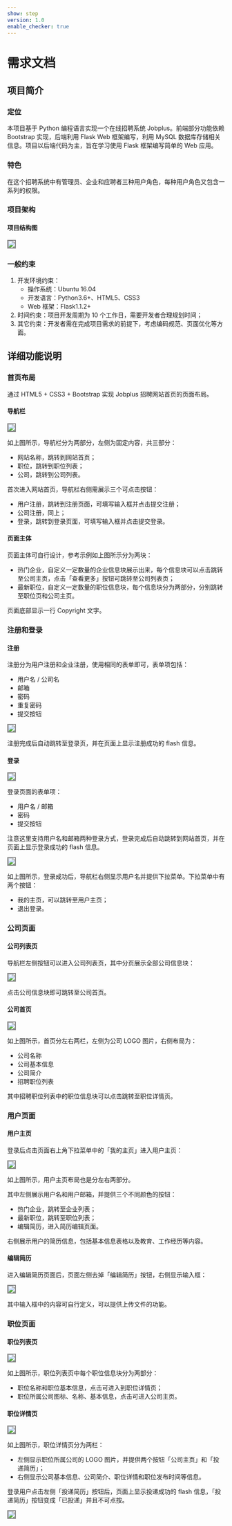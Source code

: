 ```yaml
---
show: step
version: 1.0
enable_checker: true
---
```


# 需求文档

## 项目简介

### 定位

本项目基于 Python 编程语言实现一个在线招聘系统 Jobplus。前端部分功能依赖 Bootstrap 实现，后端利用 Flask Web 框架编写，利用 MySQL 数据库存储相关信息。项目以后端代码为主，旨在学习使用 Flask 框架编写简单的 Web 应用。

### 特色

在这个招聘系统中有管理员、企业和应聘者三种用户角色，每种用户角色又包含一系列的权限。

### 项目架构

#### 项目结构图

<img style="border:2px solid #888; max-width:600px;" src="https://doc.shiyanlou.com/courses/8913/310176/5943a83577196507b01c92ecfb082ad1-0/wm">

### 一般约束

1. 开发环境约束：
   - 操作系统：Ubuntu 16.04
   - 开发语言：Python3.6+、HTML5、CSS3
   - Web 框架：Flask1.1.2+
2. 时间约束：项目开发周期为 10 个工作日，需要开发者合理规划时间；
4. 其它约束：开发者需在完成项目需求的前提下，考虑编码规范、页面优化等方面。

## 详细功能说明

### 首页布局

通过 HTML5 + CSS3 + Bootstrap 实现 Jobplus 招聘网站首页的页面布局。

#### 导航栏

<img style="border:2px solid #888; max-width:600px;" src="https://doc.shiyanlou.com/courses/8913/310176/772c4b6b728c63709ff6c99ee8d60c6f-0/wm">

如上图所示，导航栏分为两部分，左侧为固定内容，共三部分：

- 网站名称，跳转到网站首页；
- 职位，跳转到职位列表；
- 公司，跳转到公司列表。

首次进入网站首页，导航栏右侧需展示三个可点击按钮：

- 用户注册，跳转到注册页面，可填写输入框并点击提交注册；
- 公司注册，同上；
- 登录，跳转到登录页面，可填写输入框并点击提交登录。

#### 页面主体

页面主体可自行设计，参考示例如上图所示分为两块：

- 热门企业，自定义一定数量的企业信息块展示出来，每个信息块可以点击跳转至公司主页，点击「查看更多」按钮可跳转至公司列表页；
- 最新职位，自定义一定数量的职位信息块，每个信息块分为两部分，分别跳转至职位页和公司主页。

页面底部显示一行 Copyright 文字。

### 注册和登录

#### 注册

注册分为用户注册和企业注册，使用相同的表单即可，表单项包括：

- 用户名 / 公司名
- 邮箱
- 密码
- 重复密码
- 提交按钮

<img style="border:2px solid #888; max-width:600px;" src="https://doc.shiyanlou.com/courses/8913/310176/e69263357159a8d8dfe4eb1331b3d0c5-0/wm">

注册完成后自动跳转至登录页，并在页面上显示注册成功的 flash 信息。

#### 登录

<img style="border:2px solid #888; max-width:600px;" src="https://doc.shiyanlou.com/courses/8913/310176/0b516c87a7ad1a0c7f6b21b935901983-0/wm">

登录页面的表单项：

- 用户名 / 邮箱
- 密码
- 提交按钮

注意这里支持用户名和邮箱两种登录方式，登录完成后自动跳转到网站首页，并在页面上显示登录成功的 flash 信息。

<img style="border:2px solid #888; max-width:600px;" src="https://doc.shiyanlou.com/courses/1268/310176/f6609d444dabd95f9632b4494c87276e-0/wm">

如上图所示，登录成功后，导航栏右侧显示用户名并提供下拉菜单。下拉菜单中有两个按钮：

- 我的主页，可以跳转至用户主页；
- 退出登录。

### 公司页面

#### 公司列表页

导航栏左侧按钮可以进入公司列表页，其中分页展示全部公司信息块：

<img style="border:2px solid #888; max-width:600px;" src="https://doc.shiyanlou.com/courses/8913/310176/3d12447332bd37dc26762274ca427f68-0/wm">

点击公司信息块即可跳转至公司首页。

#### 公司首页

<img style="border:2px solid #888; max-width:600px;" src="https://doc.shiyanlou.com/courses/8913/310176/27254877a134e2df672f29b47887df73-0/wm">

如上图所示，首页分左右两栏，左侧为公司 LOGO 图片，右侧布局为：

- 公司名称
- 公司基本信息
- 公司简介
- 招聘职位列表

其中招聘职位列表中的职位信息块可以点击跳转至职位详情页。

### 用户页面

#### 用户主页

登录后点击页面右上角下拉菜单中的「我的主页」进入用户主页：

<img style="border:2px solid #888; max-width:600px;" src="https://doc.shiyanlou.com/courses/8913/310176/70cbd31bf1e2b3b01467eec8d8ff2e7d-0/wm">

如上图所示，用户主页布局也是分左右两部分。

其中左侧展示用户名和用户邮箱，并提供三个不同颜色的按钮：

- 热门企业，跳转至企业列表；
- 最新职位，跳转至职位列表；
- 编辑简历，进入简历编辑页面。

右侧展示用户的简历信息，包括基本信息表格以及教育、工作经历等内容。

#### 编辑简历

进入编辑简历页面后，页面左侧去掉「编辑简历」按钮，右侧显示输入框：

<img style="border:2px solid #888; max-width:600px;" src="https://doc.shiyanlou.com/courses/1268/310176/b13eda22d475815fe5c2d378bc079935-0/wm">

其中输入框中的内容可自行定义，可以提供上传文件的功能。

### 职位页面

#### 职位列表页

<img style="border:2px solid #888; max-width:600px;" src="https://doc.shiyanlou.com/courses/8913/310176/4209524e7ac1d1d3886980f127322dfd-0/wm">

如上图所示，职位列表页中每个职位信息块分为两部分：

- 职位名称和职位基本信息，点击可进入到职位详情页；
- 职位所属公司图标、名称、基本信息，点击可进入公司主页。

#### 职位详情页

<img style="border:2px solid #888; max-width:600px;" src="https://doc.shiyanlou.com/courses/8913/310176/9f150f109c550f7716fb05b469cf35e7-0/wm">

如上图所示，职位详情页分为两栏：

- 左侧显示职位所属公司的 LOGO 图片，并提供两个按钮「公司主页」和「投递简历」；
- 右侧显示公司基本信息、公司简介、职位详情和职位发布时间等信息。

登录用户点击左侧「投递简历」按钮后，页面上显示投递成功的 flash 信息，「投递简历」按钮变成「已投递」并且不可点按。

<img style="border:2px solid #888; max-width:600px;" src="https://doc.shiyanlou.com/courses/8913/310176/21b9d375f3bafb5023b1a131d9d8fd94-0/wm">

